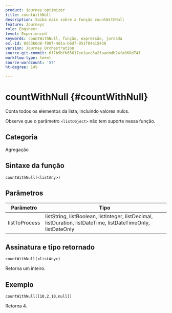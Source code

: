 ```yaml
---
product: journey optimizer
title: countWithNull
description: Saiba mais sobre a função countWithNull
feature: Journeys
role: Engineer
level: Experienced
keywords: countWithNull, função, expressão, jornada
exl-id: 8d53b6d8-f00f-4d1a-b6df-951f84a15430
version: Journey Orchestration
source-git-commit: 6f7b9bfb65617ee1ace3a2faaebdb24fa068d74f
workflow-type: tm+mt
source-wordcount: '57'
ht-degree: 14%

---
```


# countWithNull {#countWithNull}

Conta todos os elementos da lista, incluindo valores nulos.

Observe que o parâmetro `<listObject>` não tem suporte nessa função.

## Categoria

Agregação

## Sintaxe da função

`countWithNull(<listAny>)`

## Parâmetros

| Parâmetro | Tipo |
|-----------|------------------|
| listToProcess | listString, listBoolean, listInteger, listDecimal, listDuration, listDateTime, listDateTimeOnly, listDateOnly |

## Assinatura e tipo retornado

`countWithNull(<listAny>)`

Retorna um inteiro.

## Exemplo

`countWithNull([10,2,10,null])`

Retorna 4.
